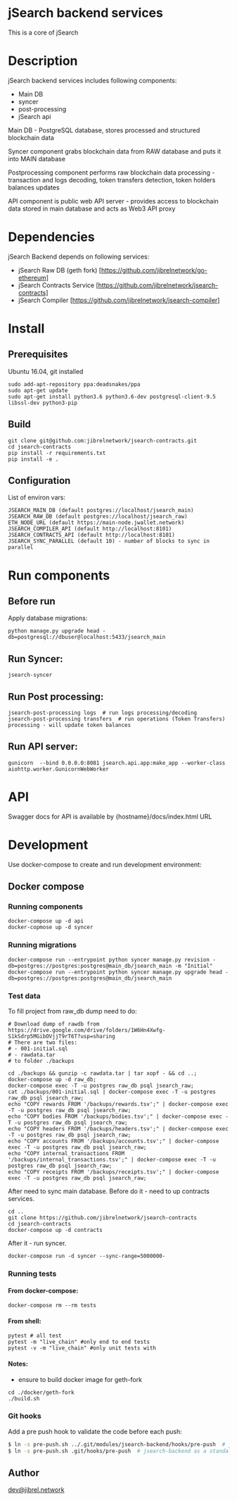 # jSearch backend services

This is a core of jSearch 

# Description

jSearch backend services includes following components: 

- Main DB
- syncer
- post-processing
- jSearch api

Main DB - PostgreSQL database, stores processed and structured blockchain data

Syncer component grabs blockchain data from RAW database and puts it into MAIN database

Postprocessing component performs raw blockchain data processing - transaction and logs decoding,
token transfers detection, token holders balances updates 

API component is public web API server - provides access to blockchain data stored in main database and acts as Web3 API proxy


# Dependencies

jSearch Backend depends on following services:
- jSearch Raw DB (geth fork) [https://github.com/jibrelnetwork/go-ethereum]
- jSearch Contracts Service [https://github.com/jibrelnetwork/jsearch-contracts]
- jSearch Compiler [https://github.com/jibrelnetwork/jsearch-compiler]


# Install


## Prerequisites

Ubuntu 16.04, git installed

```
sudo add-apt-repository ppa:deadsnakes/ppa
sudo apt-get update
sudo apt-get install python3.6 python3.6-dev postgresql-client-9.5 libssl-dev python3-pip
```


## Build

```
git clone git@github.com:jibrelnetwork/jsearch-contracts.git
cd jsearch-contracts
pip install -r requirements.txt
pip install -e .
```

## Configuration

List of environ vars:
```
JSEARCH_MAIN_DB (default postgres://localhost/jsearch_main)
JSEARCH_RAW_DB (default postgres://localhost/jsearch_raw)
ETH_NODE_URL (default https://main-node.jwallet.network)
JSEARCH_COMPILER_API (default http://localhost:8101)
JSEARCH_CONTRACTS_API (default http://localhost:8101)
JSEARCH_SYNC_PARALLEL (default 10) - number of blocks to sync in parallel
```

# Run components

## Before run
Apply database migrations:
```
python manage.py upgrade head -db=postgresql://dbuser@localhost:5433/jsearch_main
```

## Run Syncer:
```
jsearch-syncer
```

## Run Post processing:
```
jsearch-post-processing logs  # run logs processing/decoding
jsearch-post-processing transfers  # run operations (Token Transfers) processing - will update token balances
```

## Run API server:
```
gunicorn  --bind 0.0.0.0:8081 jsearch.api.app:make_app --worker-class aiohttp.worker.GunicornWebWorker
```


# API

Swagger docs for API is available by {hostname}/docs/index.html URL


# Development

Use docker-compose to create and run development environment:
## Docker compose

### Running components 

```
docker-compose up -d api
docker-copmose up -d syncer
```

### Running migrations
```
docker-compose run --entrypoint python syncer manage.py revision -db=postgres://postgres:postgres@main_db/jsearch_main -m "Initial"
docker-compose run --entrypoint python syncer manage.py upgrade head -db=postgres://postgres:postgres@main_db/jsearch_main
```

### Test data
To fill project from raw_db dump need to do:
```
# Download dump of rawdb from https://drive.google.com/drive/folders/1W6Hn4Xwfg-S1kSdrp5MGibOVjjT9rT6T?usp=sharing
# There are two files: 
# - 001-initial.sql
# - rawdata.tar
# to folder ./backups

cd ./backups && gunzip -c rawdata.tar | tar xopf - && cd ..;
docker-compose up -d raw_db;
docker-compose exec -T -u postgres raw_db psql jsearch_raw;
cat ./backups/001-initial.sql | docker-compose exec -T -u postgres raw_db psql jsearch_raw;
echo "COPY rewards FROM '/backups/rewards.tsv';" | docker-compose exec -T -u postgres raw_db psql jsearch_raw;
echo "COPY bodies FROM '/backups/bodies.tsv';" | docker-compose exec -T -u postgres raw_db psql jsearch_raw;
echo "COPY headers FROM '/backups/headers.tsv';" | docker-compose exec -T -u postgres raw_db psql jsearch_raw;
echo "COPY accounts FROM '/backups/accounts.tsv';" | docker-compose exec -T -u postgres raw_db psql jsearch_raw;
echo "COPY internal_transactions FROM '/backups/internal_transactions.tsv';" | docker-compose exec -T -u postgres raw_db psql jsearch_raw;
echo "COPY receipts FROM '/backups/receipts.tsv';" | docker-compose exec -T -u postgres raw_db psql jsearch_raw;
```
After need to sync main database.
Before do it - need to up contracts services.
```
cd ..
git clone https://github.com/jibrelnetwork/jsearch-contracts
cd jsearch-contracts
docker-compose up -d contracts
```
After it - run syncer.
```
docker-compose run -d syncer --sync-range=5000000-
```

### Running tests

#### From docker-compose:
```
docker-compose rm --rm tests
```

#### From shell:
```
pytest # all test
pytest -m "live_chain" #only end to end tests
pytest -v -m "live_chain" #only unit tests with
```

#### Notes:
 - ensure to build docker image for geth-fork 
```
cd ./docker/geth-fork
./build.sh
```

### Git hooks

Add a pre push hook to validate the code before each push:

```bash
$ ln -s pre-push.sh ../.git/modules/jsearch-backend/hooks/pre-push  # jsearch-backend as a git submodule.
$ ln -s pre-push.sh .git/hooks/pre-push  # jsearch-backend as a standalone repo.
```

## Author

dev@jibrel.network

